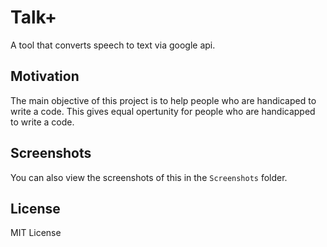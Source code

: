# Talk+
A tool that converts speech to text via google api. 

## Motivation
The main objective of this project is to help people who are handicaped to write a code. This gives equal opertunity for people who are handicapped to write a code.


## Screenshots 
You can also view the screenshots of this in the `Screenshots` folder.

## License
MIT License
